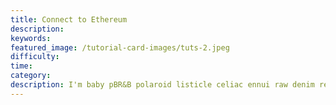 ```yaml
---
title: Connect to Ethereum
description:
keywords:
featured_image: /tutorial-card-images/tuts-2.jpeg
difficulty:
time:
category:
description: I'm baby pBR&B polaroid listicle celiac ennui raw denim reprehenderit sartorial godard four dollar toast. Aliquip cillum VHS brooklyn letterpress sustainable green juice excepteur proident hoodie keytar culpa PBR&B do.
---
```

